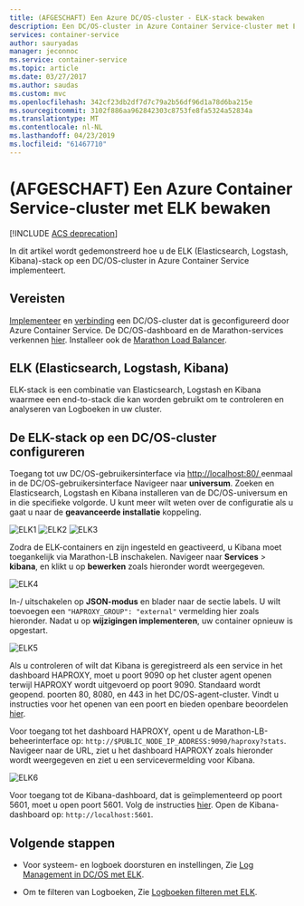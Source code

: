 ```yaml
---
title: (AFGESCHAFT) Een Azure DC/OS-cluster - ELK-stack bewaken
description: Een DC/OS-cluster in Azure Container Service-cluster met ELK (Elasticsearch, Logstash en Kibana) bewaken.
services: container-service
author: sauryadas
manager: jeconnoc
ms.service: container-service
ms.topic: article
ms.date: 03/27/2017
ms.author: saudas
ms.custom: mvc
ms.openlocfilehash: 342cf23db2df7d7c79a2b56df96d1a78d6ba215e
ms.sourcegitcommit: 3102f886aa962842303c8753fe8fa5324a52834a
ms.translationtype: MT
ms.contentlocale: nl-NL
ms.lasthandoff: 04/23/2019
ms.locfileid: "61467710"
---
```

# <a name="deprecated-monitor-an-azure-container-service-cluster-with-elk"></a>(AFGESCHAFT) Een Azure Container Service-cluster met ELK bewaken

[!INCLUDE [ACS deprecation](../../../includes/container-service-deprecation.md)]

In dit artikel wordt gedemonstreerd hoe u de ELK (Elasticsearch, Logstash, Kibana)-stack op een DC/OS-cluster in Azure Container Service implementeert. 

## <a name="prerequisites"></a>Vereisten
[Implementeer](container-service-deployment.md) en [verbinding](../container-service-connect.md) een DC/OS-cluster dat is geconfigureerd door Azure Container Service. De DC/OS-dashboard en de Marathon-services verkennen [hier](container-service-mesos-marathon-ui.md). Installeer ook de [Marathon Load Balancer](container-service-load-balancing.md).


## <a name="elk-elasticsearch-logstash-kibana"></a>ELK (Elasticsearch, Logstash, Kibana)
ELK-stack is een combinatie van Elasticsearch, Logstash en Kibana waarmee een end-to-stack die kan worden gebruikt om te controleren en analyseren van Logboeken in uw cluster.

## <a name="configure-the-elk-stack-on-a-dcos-cluster"></a>De ELK-stack op een DC/OS-cluster configureren
Toegang tot uw DC/OS-gebruikersinterface via [ http://localhost:80/ ](http://localhost:80/) eenmaal in de DC/OS-gebruikersinterface Navigeer naar **universum**. Zoeken en Elasticsearch, Logstash en Kibana installeren van de DC/OS-universum en in die specifieke volgorde. U kunt meer wilt weten over de configuratie als u gaat u naar de **geavanceerde installatie** koppeling.

![ELK1](./media/container-service-monitoring-elk/elk1.PNG) ![ELK2](./media/container-service-monitoring-elk/elk2.PNG) ![ELK3](./media/container-service-monitoring-elk/elk3.PNG) 

Zodra de ELK-containers en zijn ingesteld en geactiveerd, u Kibana moet toegankelijk via Marathon-LB inschakelen. Navigeer naar **Services** > **kibana**, en klikt u op **bewerken** zoals hieronder wordt weergegeven.

![ELK4](./media/container-service-monitoring-elk/elk4.PNG)


In-/ uitschakelen op **JSON-modus** en blader naar de sectie labels.
U wilt toevoegen een `"HAPROXY_GROUP": "external"` vermelding hier zoals hieronder.
Nadat u op **wijzigingen implementeren**, uw container opnieuw is opgestart.

![ELK5](./media/container-service-monitoring-elk/elk5.PNG)


Als u controleren of wilt dat Kibana is geregistreerd als een service in het dashboard HAPROXY, moet u poort 9090 op het cluster agent openen terwijl HAPROXY wordt uitgevoerd op poort 9090.
Standaard wordt geopend. poorten 80, 8080, en 443 in het DC/OS-agent-cluster.
Vindt u instructies voor het openen van een poort en bieden openbare beoordelen [hier](container-service-enable-public-access.md).

Voor toegang tot het dashboard HAPROXY, opent u de Marathon-LB-beheerinterface op: `http://$PUBLIC_NODE_IP_ADDRESS:9090/haproxy?stats`.
Navigeer naar de URL, ziet u het dashboard HAPROXY zoals hieronder wordt weergegeven en ziet u een servicevermelding voor Kibana.

![ELK6](./media/container-service-monitoring-elk/elk6.PNG)


Voor toegang tot de Kibana-dashboard, dat is geïmplementeerd op poort 5601, moet u open poort 5601. Volg de instructies [hier](container-service-enable-public-access.md). Open de Kibana-dashboard op: `http://localhost:5601`.

## <a name="next-steps"></a>Volgende stappen

* Voor systeem- en logboek doorsturen en instellingen, Zie [Log Management in DC/OS met ELK](https://docs.mesosphere.com/1.8/administration/logging/elk/).

* Om te filteren van Logboeken, Zie [Logboeken filteren met ELK](https://docs.mesosphere.com/1.8/administration/logging/filter-elk/). 

 

